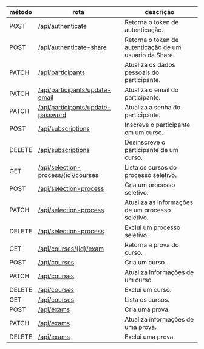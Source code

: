 | método | rota                                                                                     | descrição                                               |
| ------ | ---------------------------------------------------------------------------------------- | ------------------------------------------------------- |
| POST   | [/api/authenticate](./authenticate/authentication.md)                                    | Retorna o token de autenticação.                        |
| POST   | [/api/authenticate-share](./authenticate/authenticationShare.md)                         | Retorna o token de autenticação de um usuário da Share. |
| PATCH  | [/api/participants](./participants/updatePersonalData.md)                                | Atualiza os dados pessoais do participante.             |
| PATCH  | [/api/participants/update-email](./participants/updateEmail.md)                          | Atualiza o email do participante.                       |
| PATCH  | [/api/participants/update-password](./participants/updatePassword.md)                    | Atualiza a senha do participante.                       |
| POST   | [/api/subscriptions](./subscriptions/subscribe.md)                                       | Inscreve o participante em um curso.                    |
| DELETE | [/api/subscriptions](./subscriptions/unsubscribe.md)                                     | Desinscreve o participante de um curso.                 |
| GET    | [/api/selection-process/{id}/courses](./selectionProcess/showSelectionProcessCourses.md) | Lista os cursos do processo seletivo.                   |
| POST   | [/api/selection-process](./selectionProcess/createSelectionProcess.md)                   | Cria um processo seletivo.                              |
| PATCH  | [/api/selection-process](./selectionProcess/updateSelectionProcess.md)                   | Atualiza as informações de um processo seletivo.        |
| DELETE | [/api/selection-process](./selectionProcess/deleteSelectionProcess.md)                   | Exclui um processo seletivo.                            |
| GET    | [/api/courses/{id}/exam](./courses/getExam.md)                                           | Retorna a prova do curso.                               |
| POST   | [/api/courses](./courses/createCourse.md)                                                | Cria um curso.                                          |
| PATCH  | [/api/courses](./courses/updateCourse.md)                                                | Atualiza informações de um curso.                       |
| DELETE | [/api/courses](./courses/deleteCourse.md)                                                | Exclui um curso.                                        |
| GET    | [/api/courses](./courses/showCourses.md)                                                 | Lista os cursos.                                        |
| POST   | [/api/exams](./exams/createExam.md)                                                      | Cria uma prova.                                         |
| PATCH  | [/api/exams](./exams/updateExam.md)                                                      | Atualiza informações de uma prova.                      |
| DELETE | [/api/exams](./exams/deleteExam.md)                                                      | Exclui uma prova.                                       |
